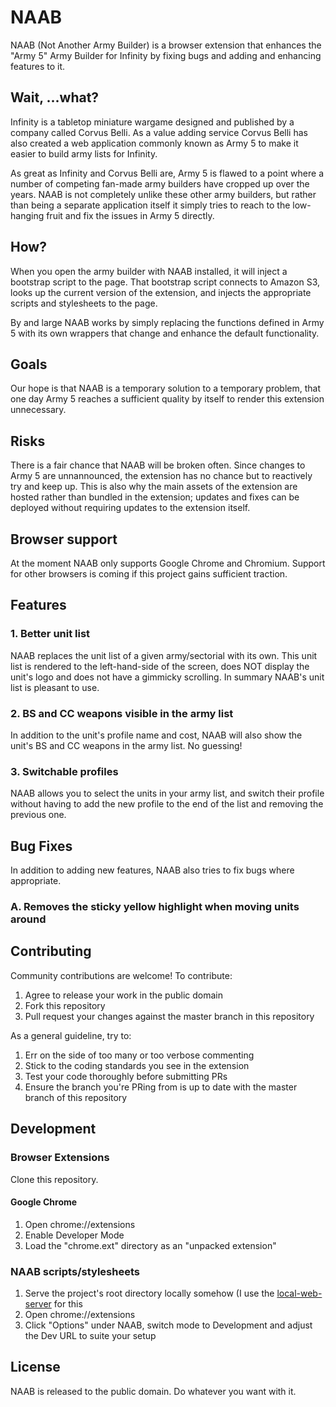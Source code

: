 # NAAB

NAAB (Not Another Army Builder) is a browser extension that enhances the "Army 5" Army Builder for Infinity by fixing bugs and adding and enhancing features to it.

## Wait, ...what?

Infinity is a tabletop miniature wargame designed and published by a company called Corvus Belli. As a value adding service Corvus Belli has also created a web application commonly known as Army 5 to make it easier to build army lists for Infinity.

As great as Infinity and Corvus Belli are, Army 5 is flawed to a point where a number of competing fan-made army builders have cropped up over the years. NAAB is not completely unlike these other army builders, but rather than being a separate application itself it simply tries to reach to the low-hanging fruit and fix the issues in Army 5 directly.

## How?

When you open the army builder with NAAB installed, it will inject a bootstrap script to the page. That bootstrap script connects to Amazon S3, looks up the current version of the extension, and injects the appropriate scripts and stylesheets to the page.

By and large NAAB works by simply replacing the functions defined in Army 5 with its own wrappers that change and enhance the default functionality.

## Goals

Our hope is that NAAB is a temporary solution to a temporary problem, that one day Army 5 reaches a sufficient quality by itself to render this extension unnecessary.

## Risks

There is a fair chance that NAAB will be broken often. Since changes to Army 5 are unnannounced, the extension has no chance but to reactively try and keep up. This is also why the main assets of the extension are hosted rather than bundled in the extension; updates and fixes can be deployed without requiring updates to the extension itself.

## Browser support

At the moment NAAB only supports Google Chrome and Chromium. Support for other browsers is coming if this project gains sufficient traction.

## Features

### 1. Better unit list

NAAB replaces the unit list of a given army/sectorial with its own. This unit list is rendered to the left-hand-side of the screen, does NOT display the unit's logo and does not have a gimmicky scrolling. In summary NAAB's unit list is pleasant to use.

### 2. BS and CC weapons visible in the army list

In addition to the unit's profile name and cost, NAAB will also show the unit's BS and CC weapons in the army list. No guessing!

### 3. Switchable profiles

NAAB allows you to select the units in your army list, and switch their profile without having to add the new profile to the end of the list and removing the previous one.

## Bug Fixes

In addition to adding new features, NAAB also tries to fix bugs where appropriate.

### A. Removes the sticky yellow highlight when moving units around

## Contributing

Community contributions are welcome! To contribute:

1. Agree to release your work in the public domain
2. Fork this repository
3. Pull request your changes against the master branch in this repository

As a general guideline, try to:

1. Err on the side of too many or too verbose commenting
2. Stick to the coding standards you see in the extension
3. Test your code thoroughly before submitting PRs
4. Ensure the branch you're PRing from is up to date with the master branch of this repository

## Development

### Browser Extensions

Clone this repository.

#### Google Chrome

1. Open chrome://extensions
2. Enable Developer Mode 
3. Load the "chrome.ext" directory as an "unpacked extension"

### NAAB scripts/stylesheets

1. Serve the project's root directory locally somehow (I use the [local-web-server](https://www.npmjs.com/package/local-web-server) for this
2. Open chrome://extensions
3. Click "Options" under NAAB, switch mode to Development and adjust the Dev URL to suite your setup

## License

NAAB is released to the public domain. Do whatever you want with it.
